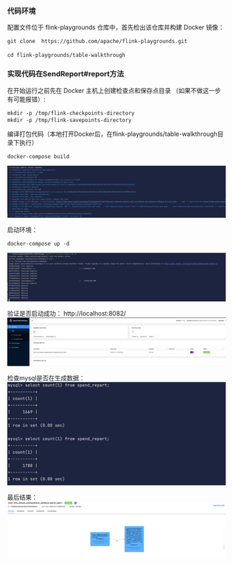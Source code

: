 ### 代码环境
配置文件位于 flink-playgrounds 仓库中，首先检出该仓库并构建 Docker 镜像：
```shell
git clone  https://github.com/apache/flink-playgrounds.git

cd flink-playgrounds/table-walkthrough
```

### 实现代码在SendReport#report方法

在开始运行之前先在 Docker 主机上创建检查点和保存点目录 （如果不做这一步有可能报错）:
```shell
mkdir -p /tmp/flink-checkpoints-directory
mkdir -p /tmp/flink-savepoints-directory
```

编译打包代码（本地打开Docker后，在flink-playgrounds/table-walkthrough目录下执行）
```shell
docker-compose build
```
![img_1.png](img_1.png)

启动环境：
```shell
docker-compose up -d
```
![img.png](img.png)

验证是否启动成功：
http://localhost:8082/
![img_4.png](img_4.png)

检查mysql是否在生成数据：
![img_3.png](img_3.png)

最后结果：
![img_2.png](img_2.png)


